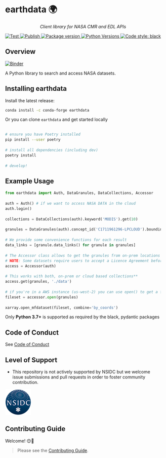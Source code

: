 # earthdata 🌍

<p align="center">
    <em>Client library for NASA CMR and EDL APIs</em>
</p>

<p align="center">
<a href="https://github.com/betolink/earthdata/actions?query=workflow%3ATest" target="_blank">
    <img src="https://github.com/betolink/earthdata/workflows/Test/badge.svg" alt="Test">
</a>
<a href="https://github.com/betolink/earthdata/actions?query=workflow%3APublish" target="_blank">
    <img src="https://github.com/betolink/earthdata/workflows/Publish/badge.svg" alt="Publish">
</a>
<a href="https://pypi.org/project/earthdata" target="_blank">
    <img src="https://img.shields.io/pypi/v/earthdata?color=%2334D058&label=pypi%20package" alt="Package version">
</a>
<a href="https://pypi.org/project/earthdata/" target="_blank">
    <img src="https://img.shields.io/pypi/pyversions/earthdata.svg" alt="Python Versions">
</a>
<a href="https://github.com/psf/black" target="_blank">
    <img src="https://img.shields.io/badge/code%20style-black-000000.svg" alt="Code style: black">
</a>



## Overview

[![Binder](https://mybinder.org/badge_logo.svg)](https://mybinder.org/v2/gh/betolink/earthdata/main)

A Python library to search and access NASA datasets.

## Installing earthdata

Install the latest release:

```bash
conda install -c conda-forge earthdata
```

Or you can clone `earthdata` and get started locally

```bash

# ensure you have Poetry installed
pip install --user poetry

# install all dependencies (including dev)
poetry install

# develop!
```

## Example Usage

```python
from earthdata import Auth, DataGranules, DataCollections, Accessor

auth = Auth() # if we want to access NASA DATA in the cloud
auth.login()

collections = DataCollections(auth).keyword('MODIS').get(10)

granules = DataGranules(auth).concept_id('C1711961296-LPCLOUD').bounding_box(-10,20,10,50).get(5)

# We provide some convenience functions for each result
data_links = [granule.data_links() for granule in granules]

# The Accessor class allows to get the granules from on-prem locations with get()
# NOTE: Some datasets require users to accept a Licence Agreement before accessing them
access = Accessor(auth)

# This works with both, on-prem or cloud based collections**
access.get(granules, './data')

# if you're in a AWS instance (us-west-2) you can use open() to get a fileset!
fileset = accessor.open(granules)

xarray.open_mfdataset(fileset, combine='by_coords')
```

Only **Python 3.7+** is supported as required by the black, pydantic packages


## Code of Conduct

See [Code of Conduct](CODE_OF_CONDUCT.md)

## Level of Support

* This repository is not actively supported by NSIDC but we welcome issue submissions and pull requests in order to foster community contribution.

<img src="docs/nsidc-logo.png" width="84px" />

## Contributing Guide

Welcome! 😊👋

> Please see the [Contributing Guide](CONTRIBUTING.md).
